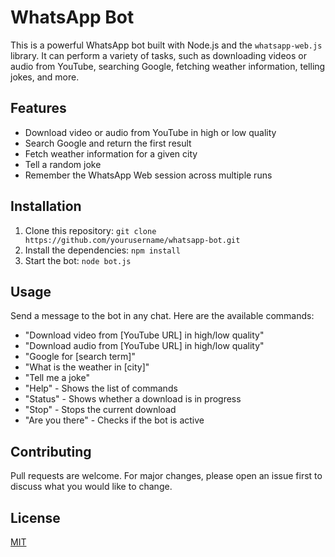 # WhatsApp Bot

This is a powerful WhatsApp bot built with Node.js and the `whatsapp-web.js` library. It can perform a variety of tasks, such as downloading videos or audio from YouTube, searching Google, fetching weather information, telling jokes, and more.

## Features

- Download video or audio from YouTube in high or low quality
- Search Google and return the first result
- Fetch weather information for a given city
- Tell a random joke
- Remember the WhatsApp Web session across multiple runs

## Installation

1. Clone this repository: `git clone https://github.com/yourusername/whatsapp-bot.git`
2. Install the dependencies: `npm install`
3. Start the bot: `node bot.js`

## Usage

Send a message to the bot in any chat. Here are the available commands:

- "Download video from [YouTube URL] in high/low quality"
- "Download audio from [YouTube URL] in high/low quality"
- "Google for [search term]"
- "What is the weather in [city]"
- "Tell me a joke"
- "Help" - Shows the list of commands
- "Status" - Shows whether a download is in progress
- "Stop" - Stops the current download
- "Are you there" - Checks if the bot is active

## Contributing

Pull requests are welcome. For major changes, please open an issue first to discuss what you would like to change.

## License

[MIT](https://choosealicense.com/licenses/mit/)